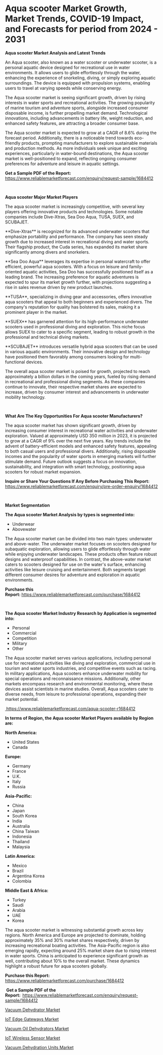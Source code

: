 <p><h1>Aqua scooter Market Growth, Market Trends, COVID-19 Impact, and Forecasts for period from 2024 - 2031</h1></p><p><strong>Aqua scooter Market Analysis and Latest Trends</strong></p>
<p><p>An Aqua scooter, also known as a water scooter or underwater scooter, is a personal aquatic device designed for recreational use in water environments. It allows users to glide effortlessly through the water, enhancing the experience of snorkeling, diving, or simply exploring aquatic surroundings. The device is equipped with propulsion systems, enabling users to travel at varying speeds while conserving energy.</p><p>The Aqua scooter market is seeing significant growth, driven by rising interests in water sports and recreational activities. The growing popularity of marine tourism and adventure sports, alongside increased consumer disposable income, is further propelling market demand. Technological innovations, including advancements in battery life, weight reduction, and enhanced safety features, are attracting a broader consumer base.</p><p>The Aqua scooter market is expected to grow at a CAGR of 8.6% during the forecast period. Additionally, there is a noticeable trend towards eco-friendly products, prompting manufacturers to explore sustainable materials and production methods. As more individuals seek unique and exciting experiences, particularly in water-bound destinations, the Aqua scooter market is well-positioned to expand, reflecting ongoing consumer preferences for adventure and leisure in aquatic settings.</p></p>
<p><strong>Get a Sample PDF of the Report:&nbsp;</strong> <a href="https://www.reliablemarketforecast.com/enquiry/request-sample/1684412?utm_campaign=1608&utm_medium=2&utm_source=Github&utm_content=ia&utm_term=15102024&utm_id=aqua-scooter">https://www.reliablemarketforecast.com/enquiry/request-sample/1684412</a></p>
<p>&nbsp;</p>
<p><strong>Aqua scooter Major Market Players</strong></p>
<p><p>The aqua scooter market is increasingly competitive, with several key players offering innovative products and technologies. Some notable companies include Dive-Xtras, Sea Doo Aqua, TUSA, SUEX, and SCUBAJET.</p><p>**Dive-Xtras** is recognized for its advanced underwater scooters that emphasize portability and performance. The company has seen steady growth due to increased interest in recreational diving and water sports. Their flagship product, the Cuda series, has expanded its market share significantly among divers and snorkelers.</p><p>**Sea Doo Aqua** leverages its expertise in personal watercraft to offer efficient, powerful aqua scooters. With a focus on leisure and family-oriented aquatic activities, Sea Doo has successfully positioned itself as a leading brand. The increasing preference for aquatic adventures is expected to spur its market growth further, with projections suggesting a rise in sales revenue driven by new product launches.</p><p>**TUSA**, specializing in diving gear and accessories, offers innovative aqua scooters that appeal to both beginners and experienced divers. The company's reputation for quality has bolstered its sales, making it a prominent player in the market.</p><p>**SUEX** has garnered attention for its high-performance underwater scooters used in professional diving and exploration. This niche focus allows SUEX to cater to a specific segment, leading to robust growth in the professional and technical diving markets.</p><p>**SCUBAJET** introduces versatile hybrid aqua scooters that can be used in various aquatic environments. Their innovative design and technology have positioned them favorably among consumers looking for multi-functional devices.</p><p>The overall aqua scooter market is poised for growth, projected to reach approximately a billion dollars in the coming years, fueled by rising demand in recreational and professional diving segments. As these companies continue to innovate, their respective market shares are expected to increase, driven by consumer interest and advancements in underwater mobility technology.</p></p>
<p>&nbsp;</p>
<p><strong>What Are The Key Opportunities For Aqua scooter Manufacturers?</strong></p>
<p><p>The aqua scooter market has shown significant growth, driven by increasing consumer interest in recreational water activities and underwater exploration. Valued at approximately USD 350 million in 2023, it is projected to grow at a CAGR of 9% over the next five years. Key trends include the advent of battery-efficient models and enhanced safety features, appealing to both casual users and professional divers. Additionally, rising disposable incomes and the popularity of water sports in emerging markets will further stimulate demand. Future outlook suggests a focus on innovation, sustainability, and integration with smart technology, positioning aqua scooters for robust market expansion.</p></p>
<p><strong>Inquire or Share Your Questions If Any Before Purchasing This Report:</strong> <a href="https://www.reliablemarketforecast.com/enquiry/pre-order-enquiry/1684412?utm_campaign=1608&utm_medium=2&utm_source=Github&utm_content=ia&utm_term=15102024&utm_id=aqua-scooter">https://www.reliablemarketforecast.com/enquiry/pre-order-enquiry/1684412</a></p>
<p>&nbsp;</p>
<p><strong>Market Segmentation</strong></p>
<p><strong>The Aqua scooter Market Analysis by types is segmented into:</strong></p>
<p><ul><li>Underwear</li><li>Abovewater</li></ul></p>
<p><p>The Aqua scooter market can be divided into two main types: underwater and above-water. The underwater market focuses on scooters designed for subaquatic exploration, allowing users to glide effortlessly through water while enjoying underwater landscapes. These products often feature robust designs and waterproof capabilities. In contrast, the above-water market caters to scooters designed for use on the water's surface, enhancing activities like leisure cruising and entertainment. Both segments target different consumer desires for adventure and exploration in aquatic environments.</p></p>
<p><strong>Purchase this Report:&nbsp;</strong><a href="https://www.reliablemarketforecast.com/purchase/1684412?utm_campaign=1608&utm_medium=2&utm_source=Github&utm_content=ia&utm_term=15102024&utm_id=aqua-scooter">https://www.reliablemarketforecast.com/purchase/1684412</a></p>
<p>&nbsp;</p>
<p><strong>The Aqua scooter Market Industry Research by Application is segmented into:</strong></p>
<p><ul><li>Personal</li><li>Commercial</li><li>Competition</li><li>Military</li><li>Other</li></ul></p>
<p><p>The Aqua scooter market serves various applications, including personal use for recreational activities like diving and exploration, commercial use in tourism and water sports industries, and competitive events such as racing. In military applications, Aqua scooters enhance underwater mobility for special operations and reconnaissance missions. Additionally, other markets encompass research and environmental monitoring, where these devices assist scientists in marine studies. Overall, Aqua scooters cater to diverse needs, from leisure to professional operations, expanding their market potential.</p></p>
<p><a href="https://www.reliablemarketforecast.com/aqua-scooter-r1684412?utm_campaign=1608&utm_medium=2&utm_source=Github&utm_content=ia&utm_term=15102024&utm_id=aqua-scooter">&nbsp;https://www.reliablemarketforecast.com/aqua-scooter-r1684412</a></p>
<p><strong>In terms of Region, the Aqua scooter Market Players available by Region are:</strong></p>
<p>
    <p> <strong> North America: </strong>
        <ul>
            <li>United States</li>
            <li>Canada</li>
        </ul>
        </p> 
    <p> <strong> Europe: </strong>
        <ul>
            <li>Germany</li>
            <li>France</li>
            <li>U.K.</li>
            <li>Italy</li>
            <li>Russia</li>
        </ul>
        </p> 
    <p> <strong> Asia-Pacific: </strong>
        <ul>
            <li>China</li>
            <li>Japan</li>
            <li>South Korea</li>
            <li>India</li>
            <li>Australia</li>
            <li>China Taiwan</li>
            <li>Indonesia</li>
            <li>Thailand</li>
            <li>Malaysia</li>
        </ul>
        </p> 
    <p> <strong> Latin America: </strong>
        <ul>
            <li>Mexico</li>
            <li>Brazil</li>
            <li>Argentina Korea</li>
            <li>Colombia</li>
        </ul>
        </p> 
    <p> <strong> Middle East & Africa: </strong>
        <ul>
            <li>Turkey</li>
            <li>Saudi</li>
            <li>Arabia</li>
            <li>UAE</li>
            <li>Korea</li>
        </ul>
    </p>
    </p>
<p><p>The aqua scooter market is witnessing substantial growth across key regions. North America and Europe are projected to dominate, holding approximately 35% and 30% market shares respectively, driven by increasing recreational boating activities. The Asia-Pacific region is also emerging rapidly, expecting around 25% market share due to rising interest in water sports. China is anticipated to experience significant growth as well, contributing about 10% to the overall market. These dynamics highlight a robust future for aqua scooters globally.</p></p>
<p><strong>Purchase this Report: </strong><a href="https://www.reliablemarketforecast.com/purchase/1684412?utm_campaign=1608&utm_medium=2&utm_source=Github&utm_content=ia&utm_term=15102024&utm_id=aqua-scooter">https://www.reliablemarketforecast.com/purchase/1684412</a></p>
<p>&nbsp;<strong>Get a Sample PDF of the Report:&nbsp;&nbsp;</strong><a href="https://www.reliablemarketforecast.com/enquiry/request-sample/1684412?utm_campaign=1608&utm_medium=2&utm_source=Github&utm_content=ia&utm_term=15102024&utm_id=aqua-scooter">https://www.reliablemarketforecast.com/enquiry/request-sample/1684412</a></p>
<p><strong></strong></p>
<p><p><a href="https://www.linkedin.com/pulse/key-drivers-vacuum-dehydrator-market-trends-future-outlook-xte6c?trk=public_post_embed_feed-article-content&utm_campaign=1608&utm_medium=2&utm_source=Github&utm_content=ia&utm_term=15102024&utm_id=aqua-scooter">Vacuum Dehydrator Market</a></p><p><a href="https://www.linkedin.com/pulse/iot-edge-gateways-market-global-trends-forecast-2024-2031-fkeqe?utm_campaign=1608&utm_medium=2&utm_source=Github&utm_content=ia&utm_term=15102024&utm_id=aqua-scooter">IoT Edge Gateways Market</a></p><p><a href="https://www.linkedin.com/pulse/vacuum-oil-dehydrators-market-forecast-global-trends-analysis-h4iuc?trk=public_post_embed_feed-article-content&utm_campaign=1608&utm_medium=2&utm_source=Github&utm_content=ia&utm_term=15102024&utm_id=aqua-scooter">Vacuum Oil Dehydrators Market</a></p><p><a href="https://www.linkedin.com/pulse/iot-wireless-sensor-market-growth-segmentation-regional-analysis-ckwzc?trk=public_post_embed_feed-article-content&utm_campaign=1608&utm_medium=2&utm_source=Github&utm_content=ia&utm_term=15102024&utm_id=aqua-scooter">IoT Wireless Sensor Market</a></p><p><a href="https://www.linkedin.com/pulse/emerging-trends-vacuum-dehydration-units-market-detailed-overview-qkxzc?trk=public_post_embed_feed-article-content&utm_campaign=1608&utm_medium=2&utm_source=Github&utm_content=ia&utm_term=15102024&utm_id=aqua-scooter">Vacuum Dehydration Units Market</a></p></p>